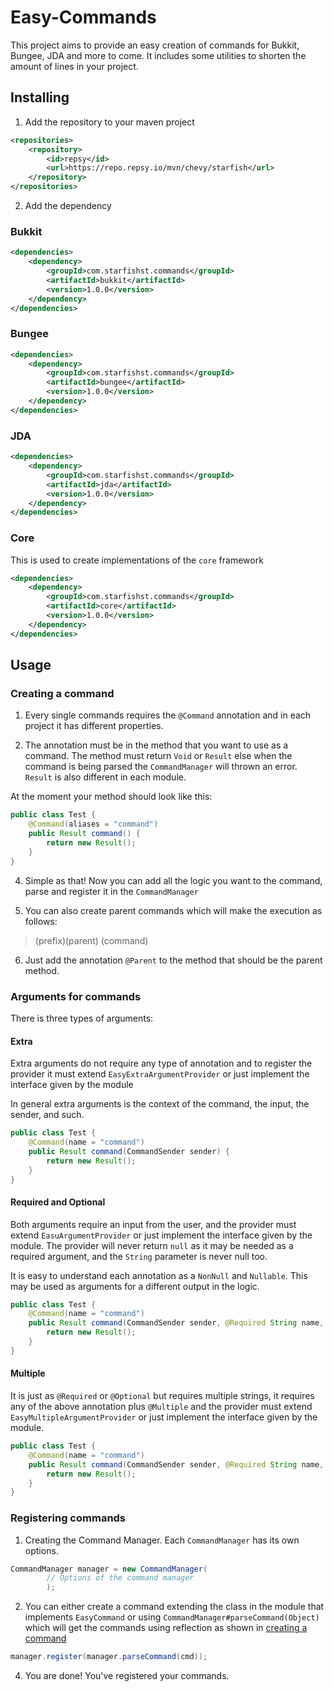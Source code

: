 # Easy-Commands

This project aims to provide an easy creation of commands for Bukkit, Bungee, JDA and more to come. It includes some utilities to shorten the amount of lines in your project.

## Installing

1. Add the repository to your maven project

```xml
<repositories>
    <repository>
        <id>repsy</id>
        <url>https://repo.repsy.io/mvn/chevy/starfish</url>
    </repository>
</repositories>
```

2. Add the dependency
   
### Bukkit

```xml
<dependencies>
    <dependency>
        <groupId>com.starfishst.commands</groupId>
        <artifactId>bukkit</artifactId>
        <version>1.0.0</version>
    </dependency>
</dependencies>
```

### Bungee

```xml
<dependencies>
    <dependency>
        <groupId>com.starfishst.commands</groupId>
        <artifactId>bungee</artifactId>
        <version>1.0.0</version>
    </dependency>
</dependencies>
```

### JDA

```xml
<dependencies>
    <dependency>
        <groupId>com.starfishst.commands</groupId>
        <artifactId>jda</artifactId>
        <version>1.0.0</version>
    </dependency>
</dependencies>
```

### Core

This is used to create implementations of the `core` framework

```xml
<dependencies>
    <dependency>
        <groupId>com.starfishst.commands</groupId>
        <artifactId>core</artifactId>
        <version>1.0.0</version>
    </dependency>
</dependencies>
```

## Usage

### Creating a command

1. Every single commands requires the `@Command` annotation and in each project it has different properties.
   
2. The annotation must be in the method that you want to use as a command. The method must return `Void` or `Result` else
when the command is being parsed the `CommandManager` will thrown an error. `Result` is also different in each module.
   
At the moment your method should look like this:

```java
public class Test {
    @Command(aliases = "command")
    public Result command() {
        return new Result();
    }
}
```

4. Simple as that! Now you can add all the logic you want to the command, parse and register it  in the `CommandManager`

5. You can also create parent commands which will make the execution as follows:

> (prefix)(parent) (command)

6. Just add the annotation `@Parent` to the method that should be the parent method.

### Arguments for commands

There is three types of arguments:

#### Extra

Extra arguments do not require any type of annotation and to register the provider it must extend `EasyExtraArgumentProvider`
or just implement the interface given by the module

In general extra arguments is the context of the command, the input, the sender, and such.

```java
public class Test {
    @Command(name = "command")
    public Result command(CommandSender sender) {
        return new Result();
    }
}
```

#### Required and Optional

Both arguments require an input from the user, and the provider must extend `EasuArgumentProvider` or just implement the interface given by the module. The provider will never
return `null` as it may be needed as a required argument, and the `String` parameter is never null too.

It is easy to understand each annotation as a `NonNull` and `Nullable`. This may be used as arguments for a different
output in the logic.

```java
public class Test {
    @Command(name = "command")
    public Result command(CommandSender sender, @Required String name, @Optional long size) {
        return new Result();
    }
}            
```            

#### Multiple

It is just as `@Required` or `@Optional` but requires multiple strings, it requires any of the above annotation plus
`@Multiple` and the provider must extend `EasyMultipleArgumentProvider` or just implement the interface given by the module.

```java
public class Test {
    @Command(name = "command")
    public Result command(CommandSender sender, @Required String name, @Optional long size, @Multiple @Optional JoinedStrings args) {
        return new Result();
    }
}            
```    

### Registering commands

1. Creating the Command Manager. Each `CommandManager` has its own options.

```java
CommandManager manager = new CommandManager(
        // Options of the command manager
        );
```

2. You can either create a command extending the class in the module that implements `EasyCommand` or using `CommandManager#parseCommand(Object)` which will get the commands using 
reflection as shown in [creating a command](#creating-a-command)

```java
manager.register(manager.parseCommand(cmd));
```

4. You are done! You've registered your commands.